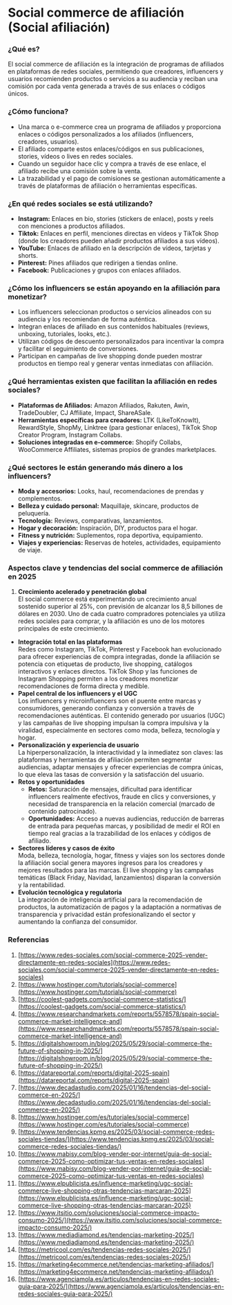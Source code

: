 # Social commerce de afiliación (Social afiliación)

### ¿Qué es?

El social commerce de afiliación es la integración de programas de afiliados en plataformas de redes sociales, permitiendo que creadores, influencers y usuarios recomienden productos o servicios a su audiencia y reciban una comisión por cada venta generada a través de sus enlaces o códigos únicos.

### ¿Cómo funciona?

* Una marca o e-commerce crea un programa de afiliados y proporciona enlaces o códigos personalizados a los afiliados (influencers, creadores, usuarios).
* El afiliado comparte estos enlaces/códigos en sus publicaciones, stories, vídeos o lives en redes sociales.
* Cuando un seguidor hace clic y compra a través de ese enlace, el afiliado recibe una comisión sobre la venta.
* La trazabilidad y el pago de comisiones se gestionan automáticamente a través de plataformas de afiliación o herramientas específicas.

### ¿En qué redes sociales se está utilizando?

* **Instagram:** Enlaces en bio, stories (stickers de enlace), posts y reels con menciones a productos afiliados.
* **Tiktok:** Enlaces en perfil, menciones directas en vídeos y TikTok Shop (donde los creadores pueden añadir productos afiliados a sus vídeos).
* **YouTube:** Enlaces de afiliado en la descripción de vídeos, tarjetas y shorts.
* **Pinterest:** Pines afiliados que redirigen a tiendas online.
* **Facebook:** Publicaciones y grupos con enlaces afiliados.

### **¿Cómo los influencers se están apoyando en la afiliación para monetizar?**

* Los influencers seleccionan productos o servicios alineados con su audiencia y los recomiendan de forma auténtica.
* Integran enlaces de afiliado en sus contenidos habituales (reviews, unboxing, tutoriales, looks, etc.).
* Utilizan códigos de descuento personalizados para incentivar la compra y facilitar el seguimiento de conversiones.
* Participan en campañas de live shopping donde pueden mostrar productos en tiempo real y generar ventas inmediatas con afiliación.

### **¿Qué herramientas existen que facilitan la afiliación en redes sociales?**

* **Plataformas de Afiliados:** Amazon Afiliados, Rakuten, Awin, TradeDoubler, CJ Affiliate, Impact, ShareASale.
* **Herramientas específicas para creadores:** LTK (LikeToKnowIt), RewardStyle, ShopMy, Linktree (para gestionar enlaces), TikTok Shop Creator Program, Instagram Collabs.
* **Soluciones integradas en e-commerce:** Shopify Collabs, WooCommerce Affiliates, sistemas propios de grandes marketplaces.

### **¿Qué sectores le están generando más dinero a los influencers?**

* **Moda y accesorios:** Looks, haul, recomendaciones de prendas y complementos.
* **Belleza y cuidado personal:** Maquillaje, skincare, productos de peluquería.
* **Tecnología:** Reviews, comparativas, lanzamientos.
* **Hogar y decoración:** Inspiración, DIY, productos para el hogar.
* **Fitness y nutrición:** Suplementos, ropa deportiva, equipamiento.
* **Viajes y experiencias:** Reservas de hoteles, actividades, equipamiento de viaje.

### Aspectos clave y tendencias del social commerce de afiliación en 2025

1. **Crecimiento acelerado y penetración global**\
   El social commerce está experimentando un crecimiento anual sostenido superior al 25%, con previsión de alcanzar los 8,5 billones de dólares en 2030. Uno de cada cuatro compradores potenciales ya utiliza redes sociales para comprar, y la afiliación es uno de los motores principales de este crecimiento.

* **Integración total en las plataformas**\
  Redes como Instagram, TikTok, Pinterest y Facebook han evolucionado para ofrecer experiencias de compra integradas, donde la afiliación se potencia con etiquetas de producto, live shopping, catálogos interactivos y enlaces directos. TikTok Shop y las funciones de Instagram Shopping permiten a los creadores monetizar recomendaciones de forma directa y medible.
* **Papel central de los influencers y el UGC**\
  Los influencers y microinfluencers son el puente entre marcas y consumidores, generando confianza y conversión a través de recomendaciones auténticas. El contenido generado por usuarios (UGC) y las campañas de live shopping impulsan la compra impulsiva y la viralidad, especialmente en sectores como moda, belleza, tecnología y hogar.
* **Personalización y experiencia de usuario**\
  La hiperpersonalización, la interactividad y la inmediatez son claves: las plataformas y herramientas de afiliación permiten segmentar audiencias, adaptar mensajes y ofrecer experiencias de compra únicas, lo que eleva las tasas de conversión y la satisfacción del usuario.
* **Retos y oportunidades**
  * **Retos:** Saturación de mensajes, dificultad para identificar influencers realmente efectivos, fraude en clics y conversiones, y necesidad de transparencia en la relación comercial (marcado de contenido patrocinado).
  * **Oportunidades:** Acceso a nuevas audiencias, reducción de barreras de entrada para pequeñas marcas, y posibilidad de medir el ROI en tiempo real gracias a la trazabilidad de los enlaces y códigos de afiliado.
* **Sectores líderes y casos de éxito**\
  Moda, belleza, tecnología, hogar, fitness y viajes son los sectores donde la afiliación social genera mayores ingresos para los creadores y mejores resultados para las marcas. El live shopping y las campañas temáticas (Black Friday, Navidad, lanzamientos) disparan la conversión y la rentabilidad.
* **Evolución tecnológica y regulatoria**\
  La integración de inteligencia artificial para la recomendación de productos, la automatización de pagos y la adaptación a normativas de transparencia y privacidad están profesionalizando el sector y aumentando la confianza del consumidor.

### Referencias

1. [https://www.redes-sociales.com/social-commerce-2025-vender-directamente-en-redes-sociales](https://www.redes-sociales.com/social-commerce-2025-vender-directamente-en-redes-sociales)
2. [https://www.hostinger.com/tutorials/social-commerce](https://www.hostinger.com/tutorials/social-commerce)
3. [https://coolest-gadgets.com/social-commerce-statistics/](https://coolest-gadgets.com/social-commerce-statistics/)
4. [https://www.researchandmarkets.com/reports/5578578/spain-social-commerce-market-intelligence-and](https://www.researchandmarkets.com/reports/5578578/spain-social-commerce-market-intelligence-and)
5. [https://digitalshowroom.in/blog/2025/05/29/social-commerce-the-future-of-shopping-in-2025/](https://digitalshowroom.in/blog/2025/05/29/social-commerce-the-future-of-shopping-in-2025/)
6. [https://datareportal.com/reports/digital-2025-spain](https://datareportal.com/reports/digital-2025-spain)
7. [https://www.decadastudio.com/2025/01/16/tendencias-del-social-commerce-en-2025/](https://www.decadastudio.com/2025/01/16/tendencias-del-social-commerce-en-2025/)
8. [https://www.hostinger.com/es/tutoriales/social-commerce](https://www.hostinger.com/es/tutoriales/social-commerce)
9. [https://www.tendencias.kpmg.es/2025/03/social-commerce-redes-sociales-tiendas/](https://www.tendencias.kpmg.es/2025/03/social-commerce-redes-sociales-tiendas/)
10. [https://www.mabisy.com/blog-vender-por-internet/guia-de-social-commerce-2025-como-optimizar-tus-ventas-en-redes-sociales](https://www.mabisy.com/blog-vender-por-internet/guia-de-social-commerce-2025-como-optimizar-tus-ventas-en-redes-sociales)
11. [https://www.elpublicista.es/influence-marketing/ugc-social-commerce-live-shopping-otras-tendencias-marcaran-2025](https://www.elpublicista.es/influence-marketing/ugc-social-commerce-live-shopping-otras-tendencias-marcaran-2025)
12. [https://www.itsitio.com/soluciones/social-commerce-impacto-consumo-2025/](https://www.itsitio.com/soluciones/social-commerce-impacto-consumo-2025/)
13. [https://www.mediadiamond.es/tendencias-marketing-2025/](https://www.mediadiamond.es/tendencias-marketing-2025/)
14. [https://metricool.com/es/tendencias-redes-sociales-2025/](https://metricool.com/es/tendencias-redes-sociales-2025/)
15. [https://marketing4ecommerce.net/tendencias-marketing-afiliados/](https://marketing4ecommerce.net/tendencias-marketing-afiliados/)
16. [https://www.agenciamola.es/articulos/tendencias-en-redes-sociales-guia-para-2025/](https://www.agenciamola.es/articulos/tendencias-en-redes-sociales-guia-para-2025/)
